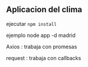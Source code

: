 ## Aplicacion del clima

ejecutar ```npm install```

ejemplo
node app -d madrid

Axios : trabaja con promesas

request : trabaja con callbacks
